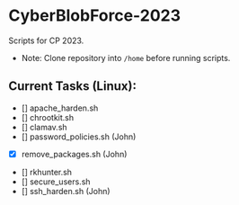 # CyberBlobForce-2023
Scripts for CP 2023.
* Note: Clone repository into `/home` before running scripts.

## Current Tasks (Linux):

- [] apache_harden.sh
- [] chrootkit.sh
- [] clamav.sh
- [] password_policies.sh (John)
- [x] remove_packages.sh (John)
- [] rkhunter.sh
- [] secure_users.sh
- [] ssh_harden.sh (John)
